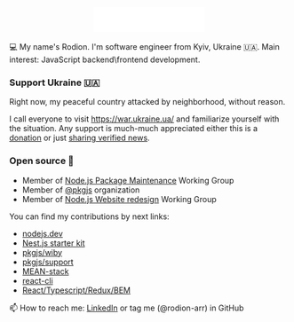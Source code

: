 <p align="center"><img src="https://github.com/rodion-arr/rodion-arr/blob/master/logo.svg" width="200px" height="45px"/></p>

💻 My name's Rodion. I'm software engineer from Kyiv, Ukraine 🇺🇦. Main interest: JavaScript backend\frontend development.

### Support Ukraine 🇺🇦

Right now, my peaceful country attacked by neighborhood, without reason.

I call everyone to visit https://war.ukraine.ua/ and familiarize yourself with the situation. Any support is much-much appreciated either this is a [donation](https://war.ukraine.ua/donate/) or just [sharing verified news](https://war.ukraine.ua/support-ukraine/).

### Open source 🤝

- Member of [Node.js Package Maintenance](https://github.com/nodejs/package-maintenance) Working Group
- Member of [@pkgjs](https://github.com/pkgjs) organization
- Member of [Node.js Website redesign](https://github.com/nodejs/nodejs.dev) Working Group

You can find my contributions by next links:
- [nodejs.dev](https://github.com/nodejs/nodejs.dev/commits?author=rodion-arr)
- [Nest.js starter kit](https://github.com/rodion-arr/nestjs-starter-kit)
- [pkgjs/wiby](https://github.com/pkgjs/wiby/commits?author=rodion-arr)
- [pkgjs/support](https://github.com/pkgjs/support/commits?author=rodion-arr)
- [MEAN-stack](https://github.com/rodion-arr/js-fullstack-practice/commits?author=rodion-arr)
- [react-cli](https://github.com/rodion-arr/react-cli/commits?author=rodion-arr)
- [React/Typescript/Redux/BEM](https://github.com/rodion-arr/starwars-react-app)

📫 How to reach me: [LinkedIn](https://www.linkedin.com/in/rodionabdurakhimov/) or tag me (@rodion-arr) in GitHub
